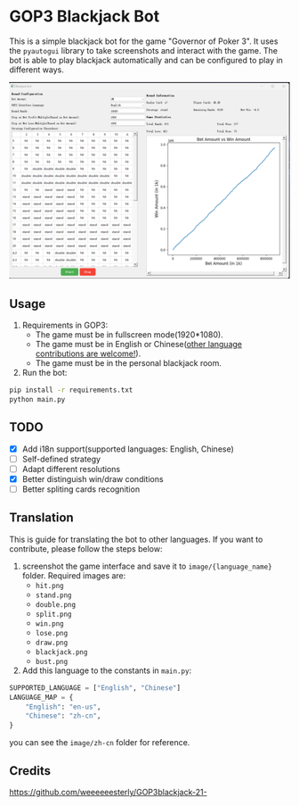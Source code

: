 # GOP3 Blackjack Bot
This is a simple blackjack bot for the game "Governor of Poker 3". It uses the `pyautogui` library to take screenshots and interact with the game. The bot is able to play blackjack automatically and can be configured to play in different ways.

![demo](./assets/demo.png)
## Usage
1. Requirements in GOP3:
    - The game must be in fullscreen mode(1920*1080).
    - The game must be in English or Chinese([other language contributions are welcome!](https://github.com/lng2020/GOP3-blackjack-bot#Translation)).
    - The game must be in the personal blackjack room.
2. Run the bot:
```bash
pip install -r requirements.txt
python main.py
```
## TODO
- [x] Add i18n support(supported languages: English, Chinese)
- [ ] Self-defined strategy
- [ ] Adapt different resolutions
- [x] Better distinguish win/draw conditions
- [ ] Better spliting cards recognition

## Translation
This is guide for translating the bot to other languages. If you want to contribute, please follow the steps below:
1. screenshot the game interface and save it to `image/{language_name}` folder. Required images are:
    - `hit.png`
    - `stand.png`
    - `double.png`
    - `split.png`
    - `win.png`
    - `lose.png`
    - `draw.png`
    - `blackjack.png`
    - `bust.png`
2. Add this language to the constants in `main.py`:
```python
SUPPORTED_LANGUAGE = ["English", "Chinese"]
LANGUAGE_MAP = {
    "English": "en-us",
    "Chinese": "zh-cn",
}
```

you can see the `image/zh-cn` folder for reference.
## Credits
https://github.com/weeeeeesterly/GOP3blackjack-21-